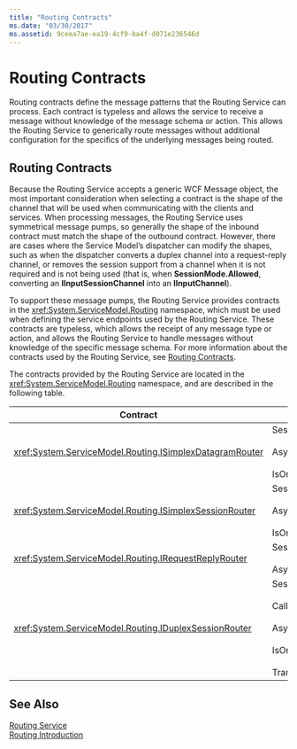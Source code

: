 ```yaml
---
title: "Routing Contracts"
ms.date: "03/30/2017"
ms.assetid: 9ceea7ae-ea19-4cf9-ba4f-d071e236546d
---
```

# Routing Contracts
Routing contracts define the message patterns that the Routing Service can process.  Each contract is typeless and allows the service to receive a message without knowledge of the message schema or action. This allows the Routing Service to generically route messages without additional configuration for the specifics of the underlying messages being routed.  

## Routing Contracts  
 Because the Routing Service accepts a generic WCF Message object, the most important consideration when selecting a contract is the shape of the channel that will be used when communicating with the clients and services. When processing messages, the Routing Service uses symmetrical message pumps, so generally the shape of the inbound contract must match the shape of the outbound contract. However, there are cases where the Service Model’s dispatcher can modify the shapes, such as when the dispatcher converts a duplex channel into a request-reply channel, or removes the session support from a channel when it is not required and is not being used (that is, when **SessionMode.Allowed**, converting an **IInputSessionChannel** into an **IInputChannel**).  

 To support these message pumps, the Routing Service provides contracts in the <xref:System.ServiceModel.Routing> namespace, which must be used when defining the service endpoints used by the Routing Service. These contracts are typeless, which allows the receipt of any message type or action, and allows the Routing Service to handle messages without knowledge of the specific message schema. For more information about the contracts used by the Routing Service, see [Routing Contracts](../../../../docs/framework/wcf/feature-details/routing-contracts.md).  

 The contracts provided by the Routing Service are located in the <xref:System.ServiceModel.Routing> namespace, and are described in the following table.  


|Contract|Shape|Channel Shape|  
|--------------|-----------|-------------------|  
|<xref:System.ServiceModel.Routing.ISimplexDatagramRouter>|SessionMode = SessionMode.Allowed<br /><br /> AsyncPattern = true<br /><br /> IsOneWay = true|IInputChannel -> IOutputChannel|  
|<xref:System.ServiceModel.Routing.ISimplexSessionRouter>|SessionMode = SessionMode.Required<br /><br /> AsyncPattern = true<br /><br /> IsOneWay = true|IInputSessionChannel -> IOutputSessionChannel|  
|<xref:System.ServiceModel.Routing.IRequestReplyRouter>|SessionMode = SessionMode.Allowed<br /><br /> AsyncPattern = true|IReplyChannel -> IRequestChannel|  
|<xref:System.ServiceModel.Routing.IDuplexSessionRouter>|SessionMode=SessionMode.Required<br /><br /> CallbackContract=typeof(ISimplexSession)<br /><br /> AsyncPattern = true<br /><br /> IsOneWay = true<br /><br /> TransactionFlow(TransactionFlowOption.Allowed)|IDuplexSessionChannel -> IDuplexSessionChannel|  

## See Also  
 [Routing Service](http://msdn.microsoft.com/library/5ac8718c-bcef-456f-bfd5-1e60a30d6eaa)  
 [Routing Introduction](../../../../docs/framework/wcf/feature-details/routing-introduction.md)
